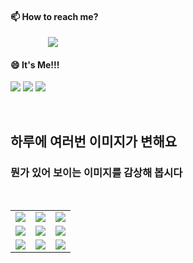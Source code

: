 #### 📫 How to reach me?
<a href="mailto:thquddnr123@gmail.com">
    <img 
        src="https://img.shields.io/badge/Gmail-d14836?style=flat-square&logo=Gmail&logoColor=white&link=mailto:thquddnr123@gmail.com"
        style="height : auto; margin-left : 60px; margin-right : 60px;"/>
</a>

#### 😄 It's Me!!!

<a href="https://cybecho.notion.site/SBU-s-Archives-854ccd3338c2456a867956f26143998a" target="_blank"><img src="https://img.shields.io/badge/Portfolio-303030?style=for-the-badge&logo=Notion&logoColor=white"/></a>
<a href="https://www.instagram.com/junk_warrior_vintage/" target="_blank"><img src="https://img.shields.io/badge/@junk_warrir_vintage-E4405F?style=for-the-badge&logo=Instagram&logoColor=white"/></a>
<a href="https://www.behance.net/thquddnr125654" target="_blank"><img src="https://img.shields.io/badge/Behance-1769FF?style=for-the-badge&logo=Behance&logoColor=white"/></a>

</br>

## 하루에 여러번 이미지가 변해요
### 뭔가 있어 보이는 이미지를 감상해 봅시다

<!--
마크업 바로보기 사이트
https://dillinger.io/ 
-->
 <br/> <table>
<tr>
<td><img src='https://www.random-art.org/img/large/417302.jpg'></td>
<td><img src='https://www.random-art.org/img/large/416467.jpg'></td>
<td><img src='https://www.random-art.org/img/large/416468.jpg'></td>
</tr>
<tr>
<td><img src='https://www.random-art.org/img/large/416007.jpg'></td>
<td><img src='https://www.random-art.org/img/large/416338.jpg'></td>
<td><img src='https://www.random-art.org/img/large/415774.jpg'></td>
</tr>
<tr>
<td><img src='https://www.random-art.org/img/large/416294.jpg'></td>
<td><img src='https://www.random-art.org/img/large/417059.jpg'></td>
<td><img src='https://www.random-art.org/img/large/416579.jpg'></td>
</tr>
</table>
